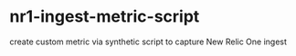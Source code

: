 # nr1-ingest-metric-script
create custom metric via synthetic script to capture New Relic One ingest
